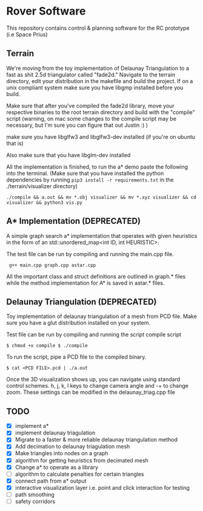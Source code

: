 # Rover Software
This repository contains control & planning software for the RC prototype 
(i.e Space Prius)

## Terrain 
We're moving from the toy implementation of Delaunay Triangulation to a fast as shit 2.5d triangulator called "fade2d." Navigate to the terrain directory, edit your distribution in the makefile and build the project. If on a unix compliant system make sure you have libgmp installed before you build.

Make sure that after you've compiled the fade2d library, move your respective binaries to the root terrain directory and build with the "compile" script (warning, on mac some changes to the compile script may be necessary, but I'm sure you can figure that out Justin :) )

make sure you have libglfw3 and libglfw3-dev installed (if you're on ubuntu that is)

Also make sure that you have libglm-dev installed

All the implementation is finished, to run the a* demo paste the following into the terminal. (Make sure that you have installed the python dependencies by running `pip3 install -r requirements.txt` in the ./terrain/visualizer directory)
```
./compile && a.out && mv *.obj visualizer && mv *.xyz visualizer && cd visualizer && python3 vis.py
```


## A* Implementation (DEPRECATED)
A simple graph search a* implementation that operates with given heuristics 
in the form of an std::unordered_map<int ID, int HEURISTIC>.

The test file can be run by compiling and running the main.cpp file.

` g++ main.cpp graph.cpp astar.cpp`

All the important class and struct definitions are outlined in graph.* files 
while the method implementation for A* is saved in astar.* files.

##  Delaunay Triangulation (DEPRECATED)
Toy implementation of delaunay triangulation of a mesh from PCD file. Make sure you have a glut distribution installed on your system.

Test file can be run by compiling and running the script compile script


``` 
$ chmod +x compile $ ./compile 
```

To run the script, pipe a PCD file to the compiled binary.

``` 
$ cat <PCD FILE>.pcd | ./a.out 
```

Once the 3D visualization shows up, you can navigate using standard control schemes. h, j, k, l keys to change camera angle and -+ to change zoom. These settings can be modified in the delaunay_triag.cpp file


## TODO
 - [x] implement a*
 - [x] implement delaunay triagulation
 - [x] Migrate to a faster & more reliable delaunay triangulation method
 - [x] Add decimation to delaunay triagulation mesh
 - [x] Make triangles into nodes on a graph
 - [x] algorithm for getting heuristics from decimated mesh
 - [x] Change a* to operate as a library
 - [ ] algorithm to calculate penalties for certain triangles
 - [x] connect path from a* output
 - [x] interactive visualization layer i.e. point and click interaction for testing
 - [ ] path smoothing
 - [ ] safety corridors

